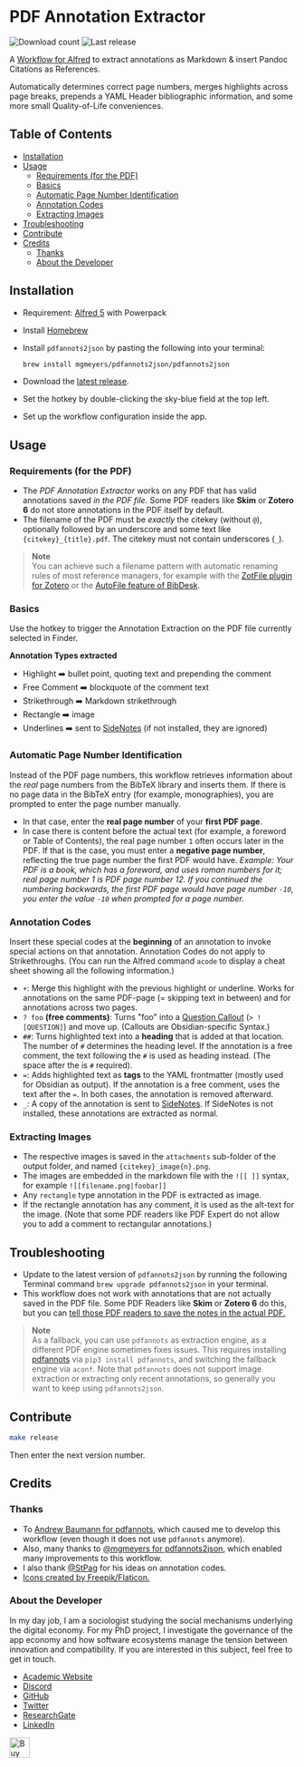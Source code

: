 # PDF Annotation Extractor
![Download count](https://img.shields.io/github/downloads/chrisgrieser/pdf-annotation-extractor-alfred/total?label=Total%20Downloads&style=plastic)
![Last release](https://img.shields.io/github/v/release/chrisgrieser/pdf-annotation-extractor-alfred?label=Latest%20Release&style=plastic)

A [Workflow for Alfred](https://www.alfredapp.com/) to extract annotations as
Markdown & insert Pandoc Citations as References.

Automatically determines correct page numbers, merges highlights across page
breaks, prepends a YAML Header bibliographic information, and some more small
Quality-of-Life conveniences.

## Table of Contents

<!-- toc -->

- [Installation](#installation)
- [Usage](#usage)
	* [Requirements (for the PDF)](#requirements-for-the-pdf)
	* [Basics](#basics)
	* [Automatic Page Number Identification](#automatic-page-number-identification)
	* [Annotation Codes](#annotation-codes)
	* [Extracting Images](#extracting-images)
- [Troubleshooting](#troubleshooting)
- [Contribute](#contribute)
- [Credits](#credits)
	* [Thanks](#thanks)
	* [About the Developer](#about-the-developer)

<!-- tocstop -->

## Installation
- Requirement: [Alfred 5](https://www.alfredapp.com/) with Powerpack
- Install [Homebrew](https://brew.sh/)
- Install `pdfannots2json` by pasting the following into your terminal:

  ```bash
  brew install mgmeyers/pdfannots2json/pdfannots2json
  ```

- Download the [latest release](https://github.com/chrisgrieser/pdf-annotation-extractor-alfred/releases/latest/).
- Set the hotkey by double-clicking the sky-blue field at the top left.
- Set up the workflow configuration inside the app.

## Usage

### Requirements (for the PDF)
- The *PDF Annotation Extractor* works on any PDF that has valid annotations
  saved *in the PDF file*. Some PDF readers like __Skim__ or __Zotero 6__ do not
  store annotations in the PDF itself by default.
- The filename of the PDF must be *exactly* the citekey (without `@`),
  optionally followed by an underscore and some text like
  `{citekey}_{title}.pdf`. The citekey must not contain underscores (`_`).

> __Note__  
> You can achieve such a filename pattern with automatic renaming rules of most
> reference managers, for example with the [ZotFile plugin for
> Zotero](http://zotfile.com/#renaming-rules) or the [AutoFile feature of
> BibDesk](https://bibdesk.sourceforge.io/manual/BibDeskHelp_77.html#SEC140).

### Basics
Use the hotkey to trigger the Annotation Extraction on the PDF file currently
selected in Finder.

__Annotation Types extracted__
- Highlight ➡️ bullet point, quoting text and prepending the comment
- Free Comment ➡️ blockquote of the comment text
- Strikethrough ➡️ Markdown strikethrough
- Rectangle ➡️ image
- Underlines ➡️ sent to [SideNotes](https://www.apptorium.com/sidenotes) (if not
  installed, they are ignored)

### Automatic Page Number Identification
Instead of the PDF page numbers, this workflow retrieves information about the
*real* page numbers from the BibTeX library and inserts them. If there is no
page data in the BibTeX entry (for example, monographies), you are prompted to
enter the page number manually.
- In that case, enter the __real page number__ of your __first PDF page__.
- In case there is content before the actual text (for example, a foreword or
  Table of Contents), the real page number `1` often occurs later in the PDF. If
  that is the case, you must enter a __negative page number__, reflecting the
  true page number the first PDF would have. *Example: Your PDF is a book, which
  has a foreword, and uses roman numbers for it; real page number 1 is PDF page
  number 12. If you continued the numbering backwards, the first PDF page would
  have page number `-10`, you enter the value `-10` when prompted for a page
  number.*

### Annotation Codes
Insert these special codes at the __beginning__ of an annotation to invoke
special actions on that annotation. Annotation Codes do not apply to
Strikethroughs. (You can run the Alfred command `acode` to display a cheat sheet
showing all the following information.)

- `+`: Merge this highlight with the previous highlight or underline. Works for
  annotations on the same PDF-page (= skipping text in between) and for annotations
  across two pages.
- `? foo` __(free comments)__: Turns "foo" into a [Question
  Callout](https://help.obsidian.md/How+to/Use+callouts)  (`> ![QUESTION]`) and
  move up. (Callouts are Obsidian-specific Syntax.)
- `##`: Turns highlighted text into a __heading__ that is added at that
  location. The number of `#` determines the heading level. If the annotation is
  a free comment, the text following the `#` is used as heading instead. (The
  space after the is `#` required).
- `=`: Adds highlighted text as __tags__ to the YAML frontmatter (mostly used
  for Obsidian as output). If the annotation is a free comment, uses the text
	after the `=`. In both cases, the annotation is removed afterward.
- `_`: A copy of the annotation is sent to
  [SideNotes](https://www.apptorium.com/sidenotes). If SideNotes is not
  installed, these annotations are extracted as normal.

### Extracting Images
- The respective images is saved in the `attachments` sub-folder of the output
  folder, and named `{citekey}_image{n}.png`.
- The images are embedded in the markdown file with the `![[ ]]` syntax, for
  example `![[filename.png|foobar]]`
- Any `rectangle` type annotation in the PDF is extracted as image.
- If the rectangle annotation has any comment, it is used as the alt-text for
  the image. (Note that some PDF readers like PDF Expert do not allow you to add
  a comment to rectangular annotations.)

## Troubleshooting
- Update to the latest version of `pdfannots2json` by running the following
  Terminal command `brew upgrade pdfannots2json` in your terminal.
- This workflow does not work with annotations that are not actually saved in
  the PDF file. Some PDF Readers like __Skim__ or __Zotero 6__ do this, but you
  can [tell those PDF readers to save the notes in the actual
  PDF.](https://skim-app.sourceforge.io/manual/SkimHelp_45.html)

> __Note__  
> As a fallback, you can use `pdfannots` as extraction engine, as a different
> PDF engine sometimes fixes issues. This requires installing
> [pdfannots](https://github.com/mgmeyers/pdfannots2json/issues/11) via `pip3
> install pdfannots`, and switching the fallback engine via `aconf`. Note that
> `pdfannots` does not support image extraction or extracting only recent
> annotations, so generally you want to keep using `pdfannots2json`.

## Contribute

```bash
make release
```

Then enter the next version number.

<!-- vale Google.FirstPerson = NO -->
## Credits

### Thanks
- To [Andrew Baumann for pdfannots](https://github.com/0xabu/pdfannots), which
  caused me to develop this workflow (even though it does not use `pdfannots`
  anymore).
- Also, many thanks to [@mgmeyers for
  pdfannots2json](https://github.com/mgmeyers/pdfannots2json/), which enabled
  many improvements to this workflow.
- I also thank [@StPag](https://github.com/stefanopagliari/) for his ideas on
  annotation codes.
- <a href="https://www.flaticon.com/authors/freepik">Icons created by Freepik/Flaticon.</a>

### About the Developer
In my day job, I am a sociologist studying the social mechanisms underlying the
digital economy. For my PhD project, I investigate the governance of the app
economy and how software ecosystems manage the tension between innovation and
compatibility. If you are interested in this subject, feel free to get in touch.

- [Academic Website](https://chris-grieser.de/)
- [Discord](https://discordapp.com/users/462774483044794368/)
- [GitHub](https://github.com/chrisgrieser/)
- [Twitter](https://twitter.com/pseudo_meta)
- [ResearchGate](https://www.researchgate.net/profile/Christopher-Grieser)
- [LinkedIn](https://www.linkedin.com/in/christopher-grieser-ba693b17a/)

<a href='https://ko-fi.com/Y8Y86SQ91' target='_blank'>
<img
	height='36'
	style='border:0px;height:36px;'
	src='https://cdn.ko-fi.com/cdn/kofi1.png?v=3'
	border='0'
	alt='Buy Me a Coffee at ko-fi.com'
/></a>
